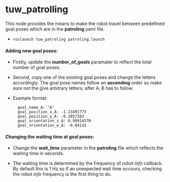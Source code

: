 # tuw_patrolling

This node provides the means to make the robot travel between predefined goal poses which are in the **patroling**.yaml file.

* ```roslaunch tuw_patroling patroling.launch```

#### Adding new goal poses:

* Firstly, update the **number_of_goals** paramater to reflect the total number of goal poses.

* Second, copy one of the existing goal poses and change the letters accordingly. The goal pose names follow an **ascending** order so make sure not the give arbitrary letters; after A, B has to follow.

* Example format:

		goal_name_A: "A"
		goal_position_x_A: -1.13491773
		goal_position_y_A: -0.2857383
		goal_orientation_z_A: 0.99914570
		goal_orientation_w_A: -0.04132
		
		
#### Changing the waiting time at goal poses:

* Change the **wait_time** parameter in the **patroling** file which reflects the waiting time in seconds.
 
* The waiting time is determined by the frequency of _robot info_ callback. By default this is 1 Hz so if an unexpected wait time occours, checking the _robot info_ frequency is the first thing to do.
